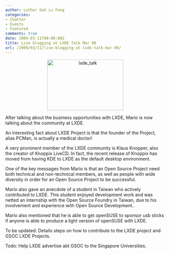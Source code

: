```yaml
---
author: Luther Goh Lu Feng
categories:
- Chatter
- Events
- Featured
comments: true
date: 2009-03-11T00:00:00Z
title: Live blogging at LXDE Talk Mar 09
url: /2009/03/11/live-blogging-at-lxde-talk-mar-09/
---
```


<div align="center"><a href="/res/2009/03/lxde_talk.jpg"><img src="/res/2009/03/lxde_talk.jpg" alt="lxde_talk" title="lxde_talk" width="240" height="160" class="aligncenter size-full wp-image-315" /></a></div>

After talking about the business opportunities with LXDE, Mario is now talking about the community at LXDE.

An interesting fact about LXDE Project is that the founder of the Project, alias PCMan, is actually a medical doctor!

A very prominent member of the LXDE community is Klaus Knopper, also the creator of Knoppix LiveCD. In fact, the recent release of Knoppix has moved from having KDE to LXDE as the default desktop environment.

One of the key messages from Mario is that an Open Source Project need both technical and non-technical members, as well as people with wide diversity in order for an Open Source Project to be successful.

Mario also gave an anecdote of a student in Taiwan who actively contributed to LXDE. This student enjoyed development work and was netted an internship with the Open Source Foundry in Taiwan, due to his involvement and experience with Open Source Development..

Mario also mentioned that he is able to get openSUSE to sponsor usb sticks if anyone is able to produce a light version of openSUSE with LXDE.

To be updated: Details steps on how to contribute to the LXDE project and GSOC LXDE Projects.

Todo: Help LXDE advertise abt GSOC to the Singapore Universities.
